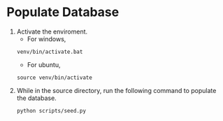 # Populate Database

1. Activate the enviroment.
    - For windows,
    ```
    venv/bin/activate.bat
    ```
    - For ubuntu,
    ```
    source venv/bin/activate
    ```
2. While in the source directory, run the following command to populate the database.
    ```
    python scripts/seed.py
    ```
